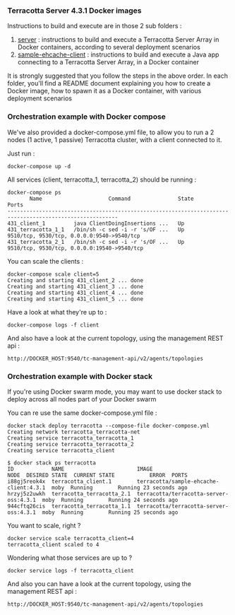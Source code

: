 ### Terracotta Server 4.3.1 Docker images
Instructions to build and execute are in those 2 sub folders :

 1. [server](/server/) : instructions to build and execute a Terracotta Server Array in Docker containers, according to several deployment scenarios
 2. [sample-ehcache-client](sample-ehcache-client) : instructions to build and execute a Java app connecting to a Terracotta Server Array, in a Docker container

It is strongly suggested that you follow the steps in the above order.
In each folder, you'll find a README document explaining you how to create a Docker image, how to spawn it as a Docker container, with various deployment scenarios

### Orchestration example with Docker compose

We've also provided a docker-compose.yml file, to allow you to run a 2 nodes (1 active, 1 passive) Terracotta cluster, with a client connected to it.

Just run :

    docker-compose up -d
    
All services (client, terracotta_1, terracotta_2) should be running :
   
    docker-compose ps
           Name                     Command               State                      Ports                    
    ---------------------------------------------------------------------------------------------------------
    431_client_1         java ClientDoingInsertions ...   Up                                                  
    431_terracotta_1_1   /bin/sh -c sed -i -r 's/OF ...   Up      9510/tcp, 9530/tcp, 0.0.0.0:9540->9540/tcp  
    431_terracotta_2_1   /bin/sh -c sed -i -r 's/OF ...   Up      9510/tcp, 9530/tcp, 0.0.0.0:19540->9540/tcp 

You can scale the clients :

    docker-compose scale client=5
    Creating and starting 431_client_2 ... done
    Creating and starting 431_client_3 ... done
    Creating and starting 431_client_4 ... done
    Creating and starting 431_client_5 ... done
    
Have a look at what they're up to :

    docker-compose logs -f client
    
And also have a look at the current topology, using the management REST api :

    http://DOCKER_HOST:9540/tc-management-api/v2/agents/topologies
    
    
### Orchestration example with Docker stack

If you're using Docker swarm mode, you may want to use docker stack to deploy across all nodes part of your Docker swarm

You can re use the same docker-compose.yml file :

    docker stack deploy terracotta --compose-file docker-compose.yml
    Creating network terracotta_terracotta-net
    Creating service terracotta_terracotta_1
    Creating service terracotta_terracotta_2
    Creating service terracotta_client

    $ docker stack ps terracotta
    ID            NAME                       IMAGE                                   NODE  DESIRED STATE  CURRENT STATE           ERROR  PORTS
    i88gj5reok4x  terracotta_client.1        terracotta/sample-ehcache-client:4.3.1  moby  Running        Running 23 seconds ago         
    hrzyj5z2uwkh  terracotta_terracotta_2.1  terracotta/terracotta-server-oss:4.3.1  moby  Running        Running 24 seconds ago         
    944cftq26cis  terracotta_terracotta_1.1  terracotta/terracotta-server-oss:4.3.1  moby  Running        Running 25 seconds ago      

You want to scale, right ? 

    docker service scale terracotta_client=4
    terracotta_client scaled to 4

Wondering what those services are up to ?

    docker service logs -f terracotta_client
    
And also you can have a look at the current topology, using the management REST api :

    http://DOCKER_HOST:9540/tc-management-api/v2/agents/topologies
    
    
     